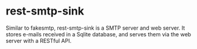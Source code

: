 rest-smtp-sink
==============

Similar to fakesmtp, rest-smtp-sink is a SMTP server and web server. It stores e-mails received in a Sqlite database, and serves them via the web server with a RESTful API.

